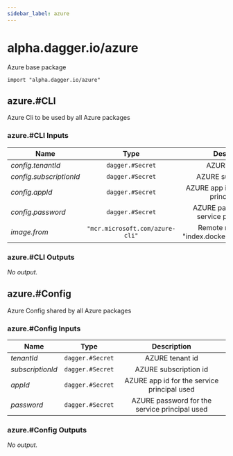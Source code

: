```yaml
---
sidebar_label: azure
---
```


# alpha.dagger.io/azure

Azure base package

```cue
import "alpha.dagger.io/azure"
```

## azure.#CLI

Azure Cli to be used by all Azure packages

### azure.#CLI Inputs

| Name                      | Type                               | Description                                             |
| -------------             |:-------------:                     |:-------------:                                          |
|*config.tenantId*          | `dagger.#Secret`                   |AZURE tenant id                                          |
|*config.subscriptionId*    | `dagger.#Secret`                   |AZURE subscription id                                    |
|*config.appId*             | `dagger.#Secret`                   |AZURE app id for the service principal used              |
|*config.password*          | `dagger.#Secret`                   |AZURE password for the service principal used            |
|*image.from*               | `"mcr.microsoft.com/azure-cli"`    |Remote ref (example: "index.docker.io/alpine:latest")    |

### azure.#CLI Outputs

_No output._

## azure.#Config

Azure Config shared by all Azure packages

### azure.#Config Inputs

| Name               | Type                | Description                                     |
| -------------      |:-------------:      |:-------------:                                  |
|*tenantId*          | `dagger.#Secret`    |AZURE tenant id                                  |
|*subscriptionId*    | `dagger.#Secret`    |AZURE subscription id                            |
|*appId*             | `dagger.#Secret`    |AZURE app id for the service principal used      |
|*password*          | `dagger.#Secret`    |AZURE password for the service principal used    |

### azure.#Config Outputs

_No output._
